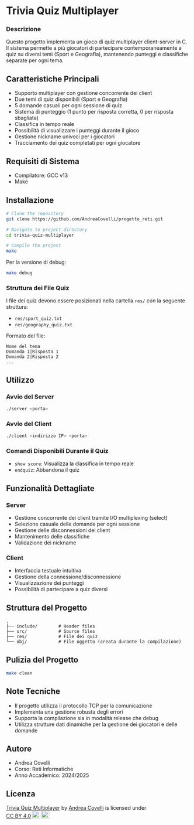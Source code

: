 # Trivia Quiz Multiplayer

### Descrizione
Questo progetto implementa un gioco di quiz multiplayer client-server in C. Il sistema permette a più giocatori di partecipare contemporaneamente a quiz su diversi temi (Sport e Geografia), mantenendo punteggi e classifiche separate per ogni tema.

## Caratteristiche Principali

- Supporto multiplayer con gestione concorrente dei client
- Due temi di quiz disponibili (Sport e Geografia)
- 5 domande casuali per ogni sessione di quiz
- Sistema di punteggio (1 punto per risposta corretta, 0 per risposta sbagliata)
- Classifica in tempo reale
- Possibilità di visualizzare i punteggi durante il gioco
- Gestione nickname univoci per i giocatori
- Tracciamento dei quiz completati per ogni giocatore

## Requisiti di Sistema

- Compilatore: GCC v13
- Make

## Installazione
```bash
# Clone the repository
git clone https://github.com/AndreaCovelli/progetto_reti.git

# Navigate to project directory
cd trivia-quiz-multiplayer

# Compile the project
make
```

Per la versione di debug:
```bash
make debug
```

### Struttura dei File Quiz
I file dei quiz devono essere posizionati nella cartella `res/` con la seguente struttura:
- `res/sport_quiz.txt`
- `res/geography_quiz.txt`

Formato del file:
```
Nome del tema
Domanda 1|Risposta 1
Domanda 2|Risposta 2
...
```

## Utilizzo
### Avvio del Server
```bash
./server <porta>
```

### Avvio del Client
```bash
./client <indirizzo IP> <porta>
```
### Comandi Disponibili Durante il Quiz
- `show score`: Visualizza la classifica in tempo reale
- `endquiz`: Abbandona il quiz

## Funzionalità Dettagliate
### Server
- Gestione concorrente dei client tramite I/O multiplexing (select)
- Selezione casuale delle domande per ogni sessione
- Gestione delle disconnessioni dei client
- Mantenimento delle classifiche
- Validazione dei nickname

### Client

- Interfaccia testuale intuitiva
- Gestione della connessione/disconnessione
- Visualizzazione dei punteggi
- Possibilità di partecipare a quiz diversi

## Struttura del Progetto
```
.
├── include/        # Header files
├── src/            # Source files
├── res/            # File dei quiz
└── obj/            # File oggetto (creata durante la compilazione)
```

## Pulizia del Progetto
```bash
make clean
```

## Note Tecniche

- Il progetto utilizza il protocollo TCP per la comunicazione
- Implementa una gestione robusta degli errori
- Supporta la compilazione sia in modalità release che debug
- Utilizza strutture dati dinamiche per la gestione dei giocatori e delle domande

## Autore
- Andrea Covelli
- Corso: Reti Informatiche
- Anno Accademico: 2024/2025

## Licenza
<p xmlns:cc="http://creativecommons.org/ns#" xmlns:dct="http://purl.org/dc/terms/"><a property="dct:title" rel="cc:attributionURL" href="https://github.com/AndreaCovelli/progetto_reti">Trivia Quiz Multiplayer</a> by <a rel="cc:attributionURL dct:creator" property="cc:attributionName" href="https://github.com/AndreaCovelli">Andrea Covelli</a> is licensed under <a href="https://creativecommons.org/licenses/by/4.0/?ref=chooser-v1" target="_blank" rel="license noopener noreferrer" style="display:inline-block;">CC BY 4.0<img style="height:22px!important;margin-left:3px;vertical-align:text-bottom;" src="https://mirrors.creativecommons.org/presskit/icons/cc.svg?ref=chooser-v1" alt=""><img style="height:22px!important;margin-left:3px;vertical-align:text-bottom;" src="https://mirrors.creativecommons.org/presskit/icons/by.svg?ref=chooser-v1" alt=""></a></p> 